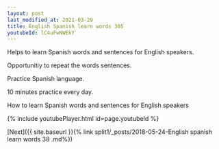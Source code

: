 ```yaml
---
layout: post
last_modified_at: 2021-03-29
title: English Spanish learn words 305 
youtubeId: lC4uFwNWEkY
---
```

 
 
Helps to learn Spanish words and sentences for English speakers.

Opportunitiy to repeat the words sentences. 

Practice Spanish language. 
 
10 minutes practice every day. 
 
How to learn Spanish words and sentences for English speakers 
 
{% include youtubePlayer.html id=page.youtubeId %}
 
 
[Next]({{ site.baseurl }}{% link  split1/_posts/2018-05-24-English spanish learn words 38 .md%})
 
